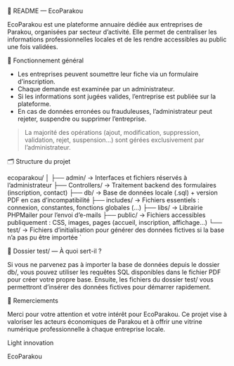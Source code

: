 

📘 README — EcoParakou

EcoParakou est une plateforme annuaire dédiée aux entreprises de Parakou, organisées par secteur d’activité. 
Elle permet de centraliser les informations professionnelles locales et de les rendre accessibles au public une fois validées.



🎯 Fonctionnement général

- Les entreprises peuvent soumettre leur fiche via un formulaire d’inscription.
- Chaque demande est examinée par un administrateur.
- Si les informations sont jugées valides, l’entreprise est publiée sur la plateforme.
- En cas de données erronées ou frauduleuses, l’administrateur peut rejeter, suspendre ou supprimer l’entreprise.

> La majorité des opérations (ajout, modification, suppression, validation, rejet, suspension…) sont gérées exclusivement par l’administrateur.


🗂️ Structure du projet

ecoparakou/
│
├── admin/           → Interfaces et fichiers réservés à l’administrateur
├── Controllers/     → Traitement backend des formulaires (inscription, contact)
├── db/              → Base de données locale (.sql) + version PDF en cas d’incompatibilité
├── includes/        → Fichiers essentiels : connexion, constantes, fonctions globales (...)
├── libs/            → Librairie PHPMailer pour l’envoi d’e-mails
├── public/          → Fichiers accessibles publiquement : CSS, images, pages (accueil, inscription, affichage…)
└── test/            → Fichiers d’initialisation pour générer des données fictives si la base n’a pas pu être importée
`


🧪 Dossier test/ — À quoi sert-il ?

Si vous ne parvenez pas à importer la base de données depuis le dossier db/, vous pouvez utiliser les requêtes SQL 
disponibles dans le fichier PDF pour créer votre propre base. Ensuite, les fichiers du dossier test/ vous permettront d’insérer 
des données fictives pour démarrer rapidement.


🙏 Remerciements

Merci pour votre attention et votre intérêt pour EcoParakou. Ce projet vise à valoriser les acteurs économiques de Parakou 
et à offrir une vitrine numérique professionnelle à chaque entreprise locale.

Light innovation

EcoParakou